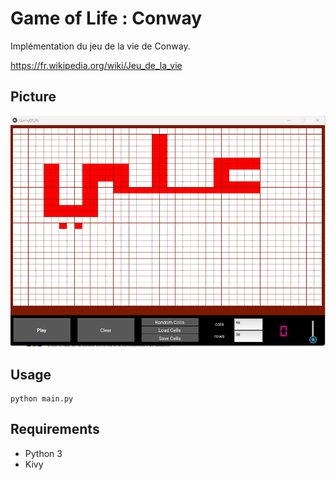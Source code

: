 # Game of Life : Conway

Implémentation du jeu de la vie de Conway.

https://fr.wikipedia.org/wiki/Jeu_de_la_vie

## Picture
![img.png](img.png)

## Usage
    python main.py

## Requirements
* Python 3
* Kivy
